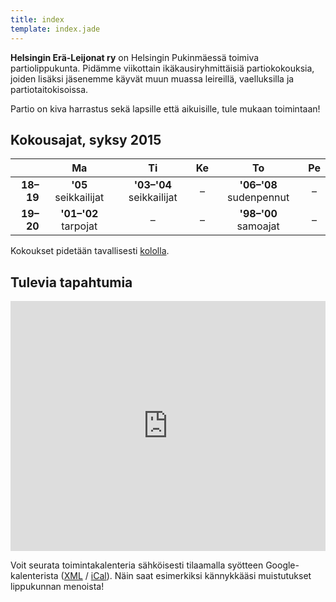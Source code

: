 ```yaml
---
title: index
template: index.jade
---
```


**Helsingin Erä-Leijonat ry** on Helsingin Pukinmäessä toimiva partiolippukunta. Pidämme viikottain ikäkausiryhmittäisiä partiokokouksia, joiden lisäksi jäsenemme käyvät muun muassa leireillä, vaelluksilla ja partiotaitokisoissa.

Partio on kiva harrastus sekä lapsille että aikuisille, tule mukaan toimintaan!

## Kokousajat, syksy 2015

|           | Ma                   | Ti                       | Ke | To                      | Pe |
|----------:|:--------------------:|:------------------------:|:--:|:-----------------------:|:--:|
| **18–19** | **'05** seikkailijat | **'03–'04** seikkailijat | –  | **'06–'08** sudenpennut | –  |
| **19–20** | **'01–'02** tarpojat | –                        | –  | **'98–'00** samoajat    | –  |

Kokoukset pidetään tavallisesti [kololla](yhteystiedot.html#kolo).

## Tulevia tapahtumia

<iframe src="https://www.google.com/calendar/embed?mode=AGENDA&amp;title=%20&amp;height=400&amp;wkst=2&amp;bgcolor=%23eee&amp;src=uf6h5fqnsaf2fnrs6trs4906rk%40group.calendar.google.com&amp;color=%23B1440E&amp;ctz=Europe%2FHelsinki" width="100%" height="400" frameborder="0" scrolling="no"></iframe>

Voit seurata toimintakalenteria sähköisesti tilaamalla syötteen Google-kalenterista ([XML](https://www.google.com/calendar/feeds/uf6h5fqnsaf2fnrs6trs4906rk%40group.calendar.google.com/public/basic) / [iCal](https://www.google.com/calendar/ical/uf6h5fqnsaf2fnrs6trs4906rk%40group.calendar.google.com/public/basic.ics)). Näin saat esimerkiksi kännykkääsi muistutukset lippukunnan menoista!
